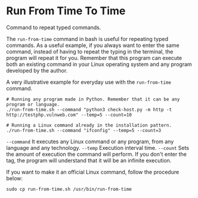 # Run From Time To Time

Command to repeat typed commands.

The `run-from-time` command in bash is useful for repeating typed commands. As a useful example, if you always want to enter the same command, instead of having to repeat the typing in the terminal, the program will repeat it for you. Remember that this program can execute both an existing command in your Linux operating system and any program developed by the author.

A very illustrative example for everyday use with the `run-from-time` command.
```
# Running any program made in Python. Remember that it can be any program or language.
./run-from-time.sh --command "python3 check-host.py -m http -t http://testphp.vulnweb.com" --temp=5 --count=10

# Running a Linux command already in the installation pattern.
./run-from-time.sh --command "ifconfig" --temp=5 --count=3
```

`--command` It executes any Linux command or any program, from any language and any technology.
`--temp` Execution interval time.
`--count` Sets the amount of execution the command will perform. If you don't enter the tag, the program will understand that it will be an infinite execution.

If you want to make it an official Linux command, follow the procedure below:
```
sudo cp run-from-time.sh /usr/bin/run-from-time
```
